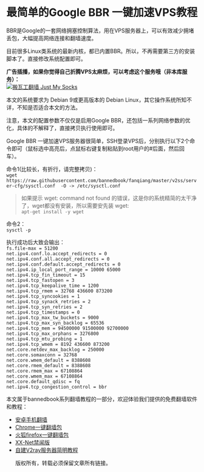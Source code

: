<h1>最简单的Google BBR 一键加速VPS教程</h1>

BBR是Google的一套网络拥塞控制算法，用在VPS服务器上，可以有效减少拥堵丢包，大幅提高网络连接和翻墙速度。

目前很多Linux类系统的最新内核，都已内置BBR。所以，不再需要第三方的安装脚本了。直接修改系统配置即可。

<b>广告插播，如果你觉得自己折腾VPS太麻烦，可以考虑这个服务哦（非本库服务）：</b><br>
<a href="https://github.com/killgcd/justmysocks/blob/master/README.md"><img src="https://raw.githubusercontent.com/killgcd/justmysocks/master/images/bwgss.jpg" alt="搬瓦工翻墙 Just My Socks"></a>

本文的系统要求为 Debian 9或更高版本的 Debian Linux，其它操作系统所知不详，不知是否适合本文的方法。

注意，本文的配置参数不仅仅是启用Google BBR，还包括一系列网络参数的优化，具体的不解释了，直接拷贝执行使用即可。

Google BBR 一键加速VPS服务器很简单，SSH登录VPS后，分别执行以下2个命令即可（鼠标选中高亮后，点鼠标右键复制粘贴到root用户的#后面，然后回车）。<br>

命令1(比较长，有折行，请完整拷贝)：<br> `wget https://raw.githubusercontent.com/bannedbook/fanqiang/master/v2ss/server-cfg/sysctl.conf  -O -> /etc/sysctl.conf`<br>
> 如果提示 wget: command not found 的错误，这是你的系统精简的太干净了，wget都没有安装，所以需要安先装 wget:<br>
`apt-get install -y wget`

命令2：<br> `sysctl -p`<br>

执行成功后大致会输出：<br>
`fs.file-max = 51200 `<br>
`net.ipv4.conf.lo.accept_redirects = 0 `<br>
`net.ipv4.conf.all.accept_redirects = 0 `<br>
`net.ipv4.conf.default.accept_redirects = 0 `<br>
`net.ipv4.ip_local_port_range = 10000 65000 `<br>
`net.ipv4.tcp_fin_timeout = 15 `<br>
`net.ipv4.tcp_fastopen = 3 `<br>
`net.ipv4.tcp_keepalive_time = 1200 `<br>
`net.ipv4.tcp_rmem = 32768 436600 873200 `<br>
`net.ipv4.tcp_syncookies = 1 `<br>
`net.ipv4.tcp_synack_retries = 2 `<br>
`net.ipv4.tcp_syn_retries = 2 `<br>
`net.ipv4.tcp_timestamps = 0 `<br>
`net.ipv4.tcp_max_tw_buckets = 9000 `<br>
`net.ipv4.tcp_max_syn_backlog = 65536 `<br>
`net.ipv4.tcp_mem = 94500000 91500000 92700000 `<br>
`net.ipv4.tcp_max_orphans = 3276800 `<br>
`net.ipv4.tcp_mtu_probing = 1 `<br>
`net.ipv4.tcp_wmem = 8192 436600 873200 `<br>
`net.core.netdev_max_backlog = 250000 `<br>
`net.core.somaxconn = 32768 `<br>
`net.core.wmem_default = 8388608 `<br>
`net.core.rmem_default = 8388608 `<br>
`net.core.rmem_max = 67108864 `<br>
`net.core.wmem_max = 67108864 `<br>
`net.core.default_qdisc = fq `<br>
`net.ipv4.tcp_congestion_control = bbr `<br>

本文属于bannedbook系列翻墙教程的一部分，欢迎体验我们提供的免费翻墙软件和教程：
<ul>
<li><a href="https://github.com/bannedbook/fanqiang/wiki/%E5%AE%89%E5%8D%93%E7%BF%BB%E5%A2%99%E8%BD%AF%E4%BB%B6">安卓手机翻墙</a></li>
 <li><a href="https://github.com/bannedbook/fanqiang/wiki/Chrome%E4%B8%80%E9%94%AE%E7%BF%BB%E5%A2%99%E5%8C%85" >Chrome一键翻墙包</a></li>
 <li><a href="https://github.com/bannedbook/fanqiang/wiki/%E7%81%AB%E7%8B%90firefox%E4%B8%80%E9%94%AE%E7%BF%BB%E5%A2%99%E5%8C%85" >火狐firefox一键翻墙包</a></li>
 <li><a href="https://github.com/bannedbook/xxjw" >XX-Net禁闻版</a></li>
 <li><a href="https://github.com/bannedbook/fanqiang/blob/master/v2ss/%E8%87%AA%E5%BB%BAV2ray%E6%9C%8D%E5%8A%A1%E5%99%A8%E7%AE%80%E6%98%8E%E6%95%99%E7%A8%8B.md" >自建V2ray服务器简明教程</a></li>

版权所有，转载必须保留文章所有链接。
